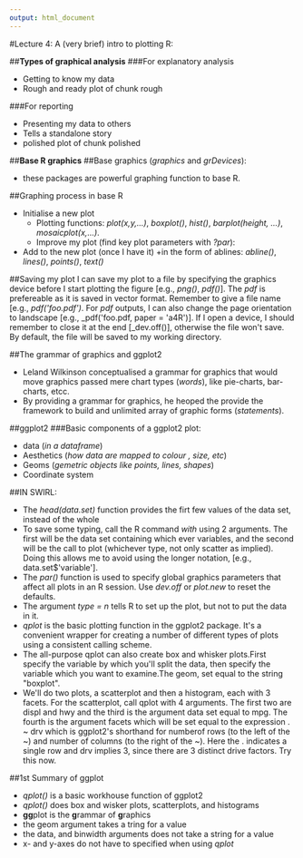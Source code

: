 ```yaml
---
output: html_document
---
```

#Lecture 4: A (very brief) intro to plotting R:

##**Types of graphical analysis**
###For explanatory analysis
* Getting to know my data
* Rough and ready plot of chunk rough

###For reporting
* Presenting my data to others
* Tells a standalone story 
* polished plot of chunk polished

##**Base R graphics**
##Base graphics (_graphics_ and _grDevices_):
* these packages are powerful graphing function to base R.

##Graphing process in base R
* Initialise a new plot
	+ Plotting functions: _plot(x,y,...)_, _boxplot()_, _hist()_, _barplot(height, ...)_, _mosaicplot(x,...)_.
	+ Improve my plot (find key plot parameters with _?par_): 
* Add to the new plot (once I have it)
	+in the form of ablines: _abline()_, _lines()_, _points()_, _text()_

##Saving my plot
I can save my plot to a file by specifying the graphics device before I start plotting the figure [e.g., _png()_, _pdf()_]. The _pdf_ is prefereable as it is saved in vector format. Remember to give a file name [e.g., _pdf('foo.pdf')_.  For _pdf_ outputs, I can also change the page orientation to landscape [e.g., _pdf('foo.pdf, paper = 'a4R')].  If I open a device, I should remember to close it at the end [_dev.off()], otherwise the file won't save. By default, the file will be saved to my working directory. 

##The grammar of graphics and ggplot2
* Leland Wilkinson conceptualised a grammar for graphics that would move graphics passed mere chart types (_words_), like pie-charts, bar-charts, etcc. 
* By providing a grammar for graphics, he heoped the provide the framework to build and unlimited array of graphic forms (_statements_). 

##ggplot2
###Basic components of a ggplot2 plot:
* data (_in a dataframe_)
* Aesthetics (_how data are mapped to colour , size, etc_)
* Geoms (_gemetric objects like points, lines, shapes_)
* Coordinate system


##IN SWIRL:
* The _head(data.set)_ function provides the firt few values of the data set, instead of the whole
* To save some typing, call the R command _with_ using 2 arguments. The first will be the data set containing which ever variables, and the second will be the call to plot (whichever type, not only scatter as implied). Doing this allows me to avoid using the longer notation, [e.g., data.set$'variable'].
* The _par()_ function is used to specify global graphics parameters that affect all plots in an R session. Use _dev.off_ or _plot.new_ to reset the defaults.
* The argument _type = n_ tells R to set up the plot, but not to put the data in it.
* _qplot_ is the basic plotting function in the ggplot2 package.  It's a convenient wrapper for creating a number of different types of plots using a consistent calling scheme.
* The all-purpose qplot can also create box and whisker plots.First specify the variable by which you'll split the data, then specify the variable which you want to examine.The geom, set equal to the string "boxplot".
* We'll do two plots, a scatterplot and then a histogram, each with 3 facets. For the scatterplot, call qplot with 4 arguments. The first two are displ and hwy and the third is the argument data set equal to mpg. The fourth is the argument facets which will be set equal to the expression . ~ drv which is ggplot2's shorthand for numberof rows (to the left of the ~) and number of columns (to the right of the ~). Here the . indicates a single row and drv implies 3, since there are 3 distinct drive factors. Try this now.

##1st Summary of ggplot
* _qplot()_ is a basic workhouse function of ggplot2
* _qplot()_ does box and wisker plots, scatterplots, and histograms
* **gg**plot is the **g**rammar of **g**raphics
* the geom argument takes a tring for a value
* the data, and binwidth arguments does not take a string for a value
* x- and y-axes do not have to specified when using _qplot_
